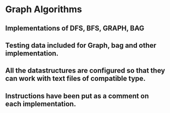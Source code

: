 # Graph Algorithms

## Implementations of DFS, BFS, GRAPH, BAG 
## Testing data included for Graph, bag and other implementation.
## All the datastructures are configured so that they can work with text files of compatible type.
## Instructions have been put as a comment on each implementation.
